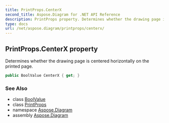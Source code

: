 ```yaml
---
title: PrintProps.CenterX
second_title: Aspose.Diagram for .NET API Reference
description: PrintProps property. Determines whether the drawing page is centered horizontally on the printed page
type: docs
url: /net/aspose.diagram/printprops/centerx/
---
```

## PrintProps.CenterX property

Determines whether the drawing page is centered horizontally on the printed page.

```csharp
public BoolValue CenterX { get; }
```

### See Also

* class [BoolValue](../../boolvalue/)
* class [PrintProps](../)
* namespace [Aspose.Diagram](../../printprops/)
* assembly [Aspose.Diagram](../../../)


